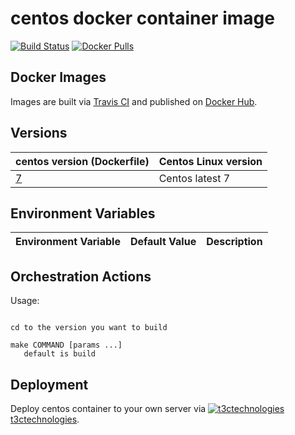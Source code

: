 # centos docker container image

[![Build Status](https://travis-ci.org/t3ctechnologies/centos.svg?branch=master)](https://travis-ci.org/t3ctechnologies/mongodb)
[![Docker Pulls](https://img.shields.io/docker/pulls/t3ctechnologies/centos.svg)](https://hub.docker.com/r/t3ctechnologies/mongodb)

## Docker Images

Images are built via [Travis CI](https://travis-ci.org/t3ctechnologies/centos) and published on [Docker Hub](https://hub.docker.com/r/t3ctechnologies/mongodb).

## Versions

| centos version (Dockerfile) | Centos Linux version |
| ---------------------------- | -------------------- |
| [7](https://github.com/t3ctechnologies/centos/tree/master/7/Dockerfile) | Centos latest 7 |

## Environment Variables

| Environment Variable | Default Value | Description |
| -------------------- | ------------- | ----------- |


## Orchestration Actions

Usage:
```

cd to the version you want to build

make COMMAND [params ...]
   default is build

```

## Deployment

Deploy centos container to your own server via [![t3ctechnologies](https://www.google.com/s2/favicons?domain=t3ctechnologies.com) t3ctechnologies](http://t3c.io).
